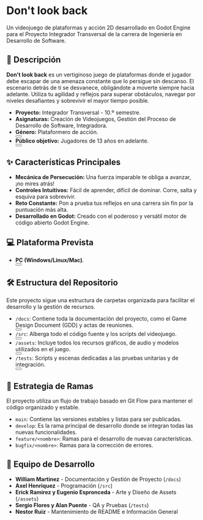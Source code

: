 # Don't look back

Un videojuego de plataformas y acción 2D desarrollado en Godot Engine para el Proyecto Integrador Transversal de la carrera de Ingeniería en Desarrollo de Software.

## 📖 Descripción

**Don't look back** es un vertiginoso juego de plataformas donde el jugador debe escapar de una amenaza constante que lo persigue sin descanso. El escenario detrás de ti se desvanece, obligándote a moverte siempre hacia adelante. Utiliza tu agilidad y reflejos para superar obstáculos, navegar por niveles desafiantes y sobrevivir el mayor tiempo posible.

- **Proyecto:** Integrador Transversal - 10.º semestre.
- **Asignaturas:** Creación de Videojuegos, Gestión del Proceso de Desarrollo de Software, Integradora.
- **Género:** Plataformero de acción<source-footnote ng-version="0.0.0-PLACEHOLDER" _nghost-ng-c3754302585=""></source-footnote>.<sources-carousel-inline ng-version="0.0.0-PLACEHOLDER" _nghost-ng-c2725722032=""><!----><source-inline-chips _ngcontent-ng-c2725722032="" _nghost-ng-c786323692="" class="ng-star-inserted"><source-inline-chip _ngcontent-ng-c786323692="" _nghost-ng-c3583419223="" class="ng-star-inserted"><div _ngcontent-ng-c3583419223="" class="source-inline-chip-container ng-star-inserted"><button _ngcontent-ng-c3583419223="" cdkoverlayorigin="" class="button ng-star-inserted" jslog="262206;track:generic_click,impression,attention" data-hveid="0" decode-data-ved="1" data-ved="0CAAQvoAQahgKEwi_g7-NhuGPAxUAAAAAHQAAAAAQjgI"><mat-icon _ngcontent-ng-c3583419223="" role="img" fonticon="link" class="mat-icon notranslate symbol gds-icon-s google-symbols mat-ligature-font mat-icon-no-color" aria-hidden="true" data-mat-icon-type="font" data-mat-icon-name="link"></mat-icon></button><!----><!----><!----><!----></div><!----><!----><!----></source-inline-chip><!----></source-inline-chips><!----><!----><!----><!----></sources-carousel-inline>
- **Público objetivo:** Jugadores de 13 años en adelante<source-footnote ng-version="0.0.0-PLACEHOLDER" _nghost-ng-c3754302585=""></source-footnote>.<sources-carousel-inline ng-version="0.0.0-PLACEHOLDER" _nghost-ng-c2725722032=""><!----><source-inline-chips _ngcontent-ng-c2725722032="" _nghost-ng-c786323692="" class="ng-star-inserted"><source-inline-chip _ngcontent-ng-c786323692="" _nghost-ng-c3583419223="" class="ng-star-inserted"><div _ngcontent-ng-c3583419223="" class="source-inline-chip-container ng-star-inserted"><button _ngcontent-ng-c3583419223="" cdkoverlayorigin="" class="button ng-star-inserted" jslog="262206;track:generic_click,impression,attention" data-hveid="0" decode-data-ved="1" data-ved="0CAAQvoAQahgKEwi_g7-NhuGPAxUAAAAAHQAAAAAQjwI"><mat-icon _ngcontent-ng-c3583419223="" role="img" fonticon="link" class="mat-icon notranslate symbol gds-icon-s google-symbols mat-ligature-font mat-icon-no-color" aria-hidden="true" data-mat-icon-type="font" data-mat-icon-name="link"></mat-icon></button><!----><!----><!----><!----></div><!----><!----><!----></source-inline-chip><!----></source-inline-chips><!----><!----><!----><!----></sources-carousel-inline>

## ✨ Características Principales

- **Mecánica de Persecución:** Una fuerza imparable te obliga a avanzar, ¡no mires atrás!
- **Controles Intuitivos:** Fácil de aprender, difícil de dominar. Corre, salta y esquiva para sobrevivir.
- **Reto Constante:** Pon a prueba tus reflejos en una carrera sin fin por la puntuación más alta.
- **Desarrollado en Godot:** Creado con el poderoso y versátil motor de código abierto Godot Engine.

## 💻 Plataforma Prevista

- **PC (Windows/Linux/Mac)**<source-footnote ng-version="0.0.0-PLACEHOLDER" _nghost-ng-c3754302585=""></source-footnote>.<sources-carousel-inline ng-version="0.0.0-PLACEHOLDER" _nghost-ng-c2725722032=""><!----><source-inline-chips _ngcontent-ng-c2725722032="" _nghost-ng-c786323692="" class="ng-star-inserted"><source-inline-chip _ngcontent-ng-c786323692="" _nghost-ng-c3583419223="" class="ng-star-inserted"><div _ngcontent-ng-c3583419223="" class="source-inline-chip-container ng-star-inserted"><button _ngcontent-ng-c3583419223="" cdkoverlayorigin="" class="button ng-star-inserted" jslog="262206;track:generic_click,impression,attention" data-hveid="0" decode-data-ved="1" data-ved="0CAAQvoAQahgKEwi_g7-NhuGPAxUAAAAAHQAAAAAQkAI"><mat-icon _ngcontent-ng-c3583419223="" role="img" fonticon="link" class="mat-icon notranslate symbol gds-icon-s google-symbols mat-ligature-font mat-icon-no-color" aria-hidden="true" data-mat-icon-type="font" data-mat-icon-name="link"></mat-icon></button><!----><!----><!----><!----></div><!----><!----><!----></source-inline-chip><!----></source-inline-chips><!----><!----><!----><!----></sources-carousel-inline>

## 🛠️ Estructura del Repositorio

Este proyecto sigue una estructura de carpetas organizada para facilitar el desarrollo y la gestión de recursos.

- `/docs`: Contiene toda la documentación del proyecto, como el Game Design Document (GDD) y actas de reuniones<source-footnote ng-version="0.0.0-PLACEHOLDER" _nghost-ng-c3754302585=""></source-footnote>.<sources-carousel-inline ng-version="0.0.0-PLACEHOLDER" _nghost-ng-c2725722032=""><!----><source-inline-chips _ngcontent-ng-c2725722032="" _nghost-ng-c786323692="" class="ng-star-inserted"><source-inline-chip _ngcontent-ng-c786323692="" _nghost-ng-c3583419223="" class="ng-star-inserted"><div _ngcontent-ng-c3583419223="" class="source-inline-chip-container ng-star-inserted"><button _ngcontent-ng-c3583419223="" cdkoverlayorigin="" class="button ng-star-inserted" jslog="262206;track:generic_click,impression,attention" data-hveid="0" decode-data-ved="1" data-ved="0CAAQvoAQahgKEwi_g7-NhuGPAxUAAAAAHQAAAAAQkQI"><mat-icon _ngcontent-ng-c3583419223="" role="img" fonticon="link" class="mat-icon notranslate symbol gds-icon-s google-symbols mat-ligature-font mat-icon-no-color" aria-hidden="true" data-mat-icon-type="font" data-mat-icon-name="link"></mat-icon></button><!----><!----><!----><!----></div><!----><!----><!----></source-inline-chip><!----></source-inline-chips><!----><!----><!----><!----></sources-carousel-inline>
- `/src`: Alberga todo el código fuente y los scripts del videojuego<source-footnote ng-version="0.0.0-PLACEHOLDER" _nghost-ng-c3754302585=""></source-footnote>.<sources-carousel-inline ng-version="0.0.0-PLACEHOLDER" _nghost-ng-c2725722032=""><!----><source-inline-chips _ngcontent-ng-c2725722032="" _nghost-ng-c786323692="" class="ng-star-inserted"><source-inline-chip _ngcontent-ng-c786323692="" _nghost-ng-c3583419223="" class="ng-star-inserted"><div _ngcontent-ng-c3583419223="" class="source-inline-chip-container ng-star-inserted"><button _ngcontent-ng-c3583419223="" cdkoverlayorigin="" class="button ng-star-inserted" jslog="262206;track:generic_click,impression,attention" data-hveid="0" decode-data-ved="1" data-ved="0CAAQvoAQahgKEwi_g7-NhuGPAxUAAAAAHQAAAAAQkgI"><mat-icon _ngcontent-ng-c3583419223="" role="img" fonticon="link" class="mat-icon notranslate symbol gds-icon-s google-symbols mat-ligature-font mat-icon-no-color" aria-hidden="true" data-mat-icon-type="font" data-mat-icon-name="link"></mat-icon></button><!----><!----><!----><!----></div><!----><!----><!----></source-inline-chip><!----></source-inline-chips><!----><!----><!----><!----></sources-carousel-inline>
- `/assets`: Incluye todos los recursos gráficos, de audio y modelos utilizados en el juego<source-footnote ng-version="0.0.0-PLACEHOLDER" _nghost-ng-c3754302585=""></source-footnote>.<sources-carousel-inline ng-version="0.0.0-PLACEHOLDER" _nghost-ng-c2725722032=""><!----><source-inline-chips _ngcontent-ng-c2725722032="" _nghost-ng-c786323692="" class="ng-star-inserted"><source-inline-chip _ngcontent-ng-c786323692="" _nghost-ng-c3583419223="" class="ng-star-inserted"><div _ngcontent-ng-c3583419223="" class="source-inline-chip-container ng-star-inserted"><button _ngcontent-ng-c3583419223="" cdkoverlayorigin="" class="button ng-star-inserted" jslog="262206;track:generic_click,impression,attention" data-hveid="0" decode-data-ved="1" data-ved="0CAAQvoAQahgKEwi_g7-NhuGPAxUAAAAAHQAAAAAQkwI"><mat-icon _ngcontent-ng-c3583419223="" role="img" fonticon="link" class="mat-icon notranslate symbol gds-icon-s google-symbols mat-ligature-font mat-icon-no-color" aria-hidden="true" data-mat-icon-type="font" data-mat-icon-name="link"></mat-icon></button><!----><!----><!----><!----></div><!----><!----><!----></source-inline-chip><!----></source-inline-chips><!----><!----><!----><!----></sources-carousel-inline>
- `/tests`: Scripts y escenas dedicadas a las pruebas unitarias y de integración<source-footnote ng-version="0.0.0-PLACEHOLDER" _nghost-ng-c3754302585=""></source-footnote>.<sources-carousel-inline ng-version="0.0.0-PLACEHOLDER" _nghost-ng-c2725722032=""><!----><source-inline-chips _ngcontent-ng-c2725722032="" _nghost-ng-c786323692="" class="ng-star-inserted"><source-inline-chip _ngcontent-ng-c786323692="" _nghost-ng-c3583419223="" class="ng-star-inserted"><div _ngcontent-ng-c3583419223="" class="source-inline-chip-container ng-star-inserted"><button _ngcontent-ng-c3583419223="" cdkoverlayorigin="" class="button ng-star-inserted" jslog="262206;track:generic_click,impression,attention" data-hveid="0" decode-data-ved="1" data-ved="0CAAQvoAQahgKEwi_g7-NhuGPAxUAAAAAHQAAAAAQlAI"><mat-icon _ngcontent-ng-c3583419223="" role="img" fonticon="link" class="mat-icon notranslate symbol gds-icon-s google-symbols mat-ligature-font mat-icon-no-color" aria-hidden="true" data-mat-icon-type="font" data-mat-icon-name="link"></mat-icon></button><!----><!----><!----><!----></div><!----><!----><!----></source-inline-chip><!----></source-inline-chips><!----><!----><!----><!----></sources-carousel-inline>

## 🌿 Estrategia de Ramas

El proyecto utiliza un flujo de trabajo basado en Git Flow para mantener el código organizado y estable.

- `main`: Contiene las versiones estables y listas para ser publicadas.
- `develop`: Es la rama principal de desarrollo donde se integran todas las nuevas funcionalidades.
- `feature/<nombre>`: Ramas para el desarrollo de nuevas características.
- `bugfix/<nombre>`: Ramas para la corrección de errores.

## 👥 Equipo de Desarrollo

-   **William Martinez** - Documentación y Gestión de Proyecto (`/docs`)
-   **Axel Henriquez** - Programación (`/src`)
-   **Erick Ramirez y Eugenio Espronceda** - Arte y Diseño de Assets (`/assets`)
-   **Sergio Flores y Alan Puente** - QA y Pruebas (`/tests`)
-   **Nestor Ruiz** - Mantenimiento de README e Información General